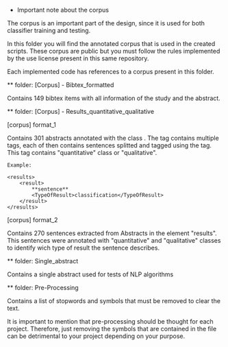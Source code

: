 * Important note about the corpus

The corpus is an important part of the design, since it is used for both classifier training and testing.

In this folder you will find the annotated corpus that is used in the created scripts. These corpus are public but you must follow the rules implemented by the use license present in this same repository.

Each implemented code has references to a corpus present in this folder.


** folder: [Corpus] - Bibtex_formatted

Contains 149 bibtex items with all information of the study and the abstract.

** folder: [Corpus] - Results_quantitative_qualitative

[corpus] format_1

Contains 301 abstracts annotated with the class <results/>. The <results> tag contains multiple </result> tags, each of then contains sentences splitted and tagged using the <TypeOfResult> tag. This tag contains "quantitative" class or "qualitative". 

	Example:

	<results>
		<result>
			**sentence**
			<TypeOfResult>classification</TypeOfResult>
		</result>
	</results>

[corpus] format_2

Contains 270 sentences extracted from Abstracts in the element "results". This sentences were annotated with "quantitative" and "qualitative" classes to identify wich type of result the sentence describes.

** folder: Single_abstract

Contains a single abstract used for tests of NLP algorithms

** folder: Pre-Processing

Contains a list of stopwords and symbols that must be removed to clear the text.

It is important to mention that pre-processing should be thought for each project. Therefore, just removing the symbols that are contained in the file can be detrimental to your project depending on your purpose.